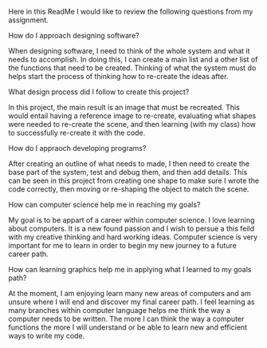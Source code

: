 Here in this ReadMe I would like to review the following questions from my assignment.



How do I approach designing software?

When designing software, I need to think of the whole system and what it needs to accomplish. In doing this, I can create a main list and a other list of the functions that need to be created. Thinking of what the system must do helps start the process of thinking how to re-create the ideas after.


What design process did I follow to create this project?

In this project, the main result is an image that must be recreated. This would entail having a reference image to re-create, evaluating what shapes were needed to re-create the scene, and then learning (with my class) how to successfully re-create it with the code.



How do I appraoch developing programs?

After creating an outline of what needs to made, I then need to create the base part of the system, test and debug them, and then add details. This can be seen in this project from creating one shape to make sure I wrote the code correctly, then moving or re-shaping the object to match the scene.


How can computer science help me in reaching my goals?

My goal is to be appart of a career within computer science. I love learning about computers. It is a new found passion and I wish to persue a this feild with my creative thinking and hard working ideas. Computer science is very important for me to learn in order to begin my new journey to a future career path.


How can learning graphics help me in applying what I learned to my goals path?

At the moment, I am enjoying learn many new areas of computers and am unsure where I will end and discover my final career path. I feel learning as many branches within computer language helps me think the way a computer needs to be written. The more I can think the way a computer functions the more I will understand or be able to learn new and efficient ways to write my code.
